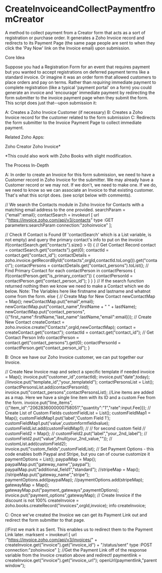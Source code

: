 # CreateInvoiceandCollectPaymentfromCreator
A method to collect payment from a Creator form that acts as a sort of registration or purchase order. It generates a Zoho Invoice record and redirects to its Payment Page (the same page people are sent to when they click the 'Pay Now' link on the Invoice email) upon submission.

Core Idea

Suppose you had a Registration Form for an event that requires payment but you wanted to accept registrations on deferred payment terms like a standard invoice. Or imagine it was an order form that allowed customers to place orders and pay on terms. Rather than *requiring* immediate payment to complete registration (like a typical 'payment portal' on a form) you could generate an invoice and 'encourage' immediate payment by redirecting the form submitter to the invoice payment page when they submit the form. This script does just that--upon submission it:

A: Creates a Zoho Invoice Customer (if necessary)
B: Creates a Zoho Invoice record for the customer related to the form submission
C: Redirects the form submitter to the Invoice Payment Page to collect immediate payment.

Related Zoho Apps:

Zoho Creator
Zoho Invoice*

*This could also work with Zoho Books with slight modification.

The Process In-Depth

A: In order to create an Invoice for this form submission, we need to have a Customer record in Zoho Invoice for the submitter. We may already have a Customer record or we may not. If we don't, we need to make one. If we do, we need to know so we can associate an Invoice to that existing customer. That's what this script does. (see script below with comments).

// We search the Contacts module in Zoho Invoice for Contacts with a matching email address to the one provided.
searchParam = {"email":email};
contactSearch = invokeurl
  [
	 url :"https://invoice.zoho.com/api/v3/contacts"
	 type :GET
	 parameters:searchParam
	 connection:"zohoinvoice"
  ];

// Check If Contact is Found (If 'contactSearch' which is a List variable, is not empty) and query the primary contact's info to put on the invoice
if(contactSearch.get("contacts").size() > 0)
		{
			// Get Contact Record
			contact = contactSearch.get("contacts").get(0);
			contactId = contact.get("contact_id");
			contactDetails = zoho.invoice.getRecordById("contacts",orgId,contactId.toLong()).get("contact");
			contactPersons = contactDetails.get("contact_persons").toList();
			// Find Primary Contact
			for each  contactPerson in contactPersons
			{
				if(contactPerson.get("is_primary_contact"))
				{
					contactPersonId = contactPerson.get("contact_person_id");
				}
			}
		}
 // If the search function returned nothing then we know we need to make a Contact which we do below. Note: The Variables here like firstname and lastname and whatnot come from the form.
 else
		{
			// Create Map for New Contact
			newContactMap = Map();
			newContactMap.put("email",email);
			newContactMap.put("contact_name",firstName + " " + lastName);
			newContactMap.put("contact_persons",{{"first_name":firstName,"last_name":lastName,"email":email}});
			// Create New Contact
			createContact = zoho.invoice.create("Contacts",orgId,newContactMap);
			contact = createContact.get("contact");
			contactId = contact.get("contact_id");
			// Get Contact Person Info
			contactPerson = contact.get("contact_persons").get(0);
			contactPersonId = contactPerson.get("contact_person_id");
		}

B: Once we have our Zoho Invoice customer, we can put together our Invoice. 

// Create New Invoice map and select a specific template if needed
		invoice = Map();
		invoice.put("customer_id",contactId);
		invoice.put("date",today);
		//invoice.put("template_id","your_templateId");
		contactPersonsList = List();
		contactPersonsList.add(contactPersonId);
		invoice.put("contact_persons",contactPersonsList);
    //Line items are added as a map. Here we have a single line item with its ID and a custom Fee from the form.
		invoice.put("line_items",{{"item_id":"2062836000000758051","quantity":"1","rate":input.Fee}});
		// Create List of Custom Fields
		customFieldList = List();
		customFieldMap1 = Map();
		customFieldMap1.put('label','Custom Field 1');
		customFieldMap1.put('value',customformfieldvalue);
		customFieldList.add(customFieldMap1);
		// // for second custom field
		// customField2 = Map();
		// customField2.put("label","your_2nd_label");
		// customField2.put("value",ifnull(your_2nd_value,""));
		// customList.add(customField2);
		invoice.put("custom_fields",customFieldList);
		// Set Payment Options - this code enables both Paypal and Stripe, but you can of course customize it
		paymentOptions = List();
		paypalMap = Map();
		paypalMap.put("gateway_name","paypal");
		paypalMap.put("additional_field1","standard");
		//stripeMap = Map();
		//stripeMap.put("gateway_name","stripe");
		paymentOptions.add(paypalMap);
		//paymentOptions.add(stripeMap);
		gatewayMap = Map();
		gatewayMap.put("payment_gateways",paymentOptions);
		invoice.put("payment_options",gatewayMap);
		// Create Invoice if the discount is not 100%
		createInvoice = zoho.books.createRecord("invoices",orgId,invoice);
		info createInvoice;

C: Once we've created the Invoice we can get its Payment Link out and redirect the form submitter to that page.

//First we mark it as Sent. This enables us to redirect them to the Payment Link later.
marksent = invokeurl
  [
	url :"https://invoice.zoho.com/api/v3/invoices/" + createInvoice.get("invoice").get("invoice_id") + "/status/sent"
	type :POST
	connection:"zohoinvoice"
  ];
//Get the Payment Link off of the response variable from the Invoice creation above and redirect!
paymentlink = createInvoice.get("invoice").get("invoice_url");
openUrl(paymentlink,"parent window");
